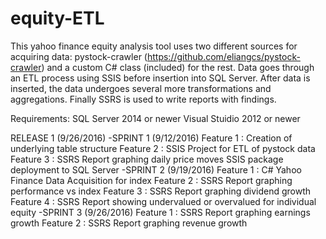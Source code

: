 # equity-ETL

This yahoo finance equity analysis tool uses two different sources for acquiring data:
pystock-crawler (https://github.com/eliangcs/pystock-crawler) and a custom C# class (included) for the rest.
Data goes through an ETL process using SSIS before insertion into SQL Server. After data is inserted, the data undergoes several more transformations and aggregations. Finally SSRS is used to write reports with findings.

Requirements:
SQL Server 2014 or newer
Visual Stuidio 2012 or newer


RELEASE 1 (9/26/2016)
-SPRINT 1 (9/12/2016)
  Feature 1 : Creation of underlying table structure
  Feature 2 : SSIS Project for ETL of pystock data
  Feature 3 : SSRS Report graphing daily price moves
  SSIS package deployment to SQL Server 
-SPRINT 2 (9/19/2016)
  Feature 1 : C# Yahoo Finance Data Acquisition for index
  Feature 2 : SSRS Report graphing performance vs index
  Feature 3 : SSRS Report graphing dividend growth
  Feature 4 : SSRS Report showing undervalued or overvalued for individual equity
-SPRINT 3 (9/26/2016)
  Feature 1 : SSRS Report graphing earnings growth
  Feature 2 : SSRS Report graphing revenue growth


